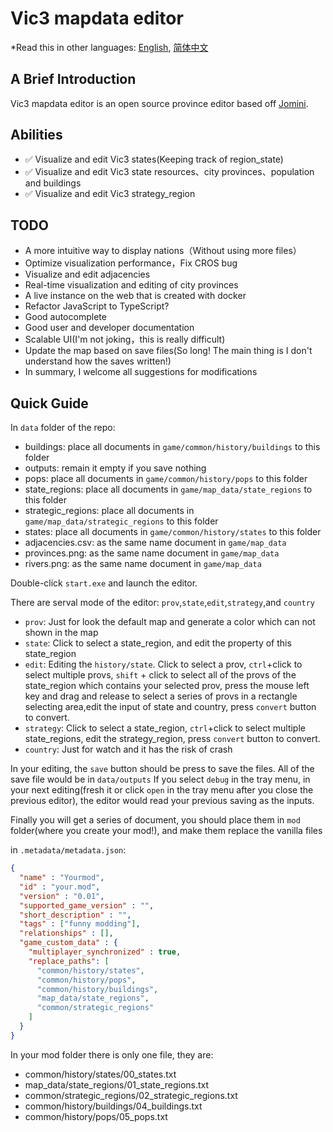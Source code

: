 # Vic3 mapdata editor

\*Read this in other languages: [English](README.md), [简体中文](README.zh-cn.md)

## A Brief Introduction

Vic3 mapdata editor is an open source province editor based off [Jomini](https://github.com/nickbabcock/jomini).

## Abilities

-   ✅ Visualize and edit Vic3 states(Keeping track of region_state)
-   ✅ Visualize and edit Vic3 state resources、city provinces、population and buildings
-   ✅ Visualize and edit Vic3 strategy_region

## TODO

-   A more intuitive way to display nations（Without using more files）
-   Optimize visualization performance，Fix CROS bug
-   Visualize and edit adjacencies
-   Real-time visualization and editing of city provinces
-   A live instance on the web that is created with docker
-   Refactor JavaScript to TypeScript?
-   Good autocomplete
-   Good user and developer documentation
-   Scalable UI(I'm not joking，this is really difficult)
-   Update the map based on save files(So long! The main thing is I don't understand how the saves written!)
-   In summary, I welcome all suggestions for modifications

## Quick Guide

In `data` folder of the repo:

-   buildings: place all documents in `game/common/history/buildings` to this folder
-   outputs: remain it empty if you save nothing
-   pops: place all documents in `game/common/history/pops` to this folder
-   state_regions: place all documents in `game/map_data/state_regions` to this folder
-   strategic_regions: place all documents in `game/map_data/strategic_regions` to this folder
-   states: place all documents in `game/common/history/states` to this folder
-   adjacencies.csv: as the same name document in `game/map_data`
-   provinces.png: as the same name document in `game/map_data`
-   rivers.png: as the same name document in `game/map_data`

Double-click `start.exe` and launch the editor.

There are serval mode of the editor: `prov`,`state`,`edit`,`strategy`,and `country`

-   `prov`: Just for look the default map and generate a color which can not shown in the map
-   `state`: Click to select a state_region, and edit the property of this state_region
-   `edit`: Editing the `history/state`. Click to select a prov, `ctrl`+click to select multiple provs, `shift` + click to select all of the provs of the state_region which contains your selected prov, press the mouse left key and drag and release to select a series of provs in a rectangle selecting area,edit the input of state and country, press `convert` button to convert.
-   `strategy`: Click to select a state_region, `ctrl`+click to select multiple state_regions, edit the strategy_region, press `convert` button to convert.
-   `country`: Just for watch and it has the risk of crash

In your editing, the `save` button should be press to save the files.
All of the save file would be in `data/outputs`
If you select `debug` in the tray menu, in your next editing(fresh it or click `open` in the tray menu after you close the previous editor), the editor would read your previous saving as the inputs.

Finally you will get a series of document, you should place them in `mod` folder(where you create your mod!), and make them replace the vanilla files

in `.metadata/metadata.json`:

```json
{
  "name" : "Yourmod",
  "id" : "your.mod",
  "version" : "0.01",
  "supported_game_version" : "",
  "short_description" : "",
  "tags" : ["funny modding"],
  "relationships" : [],
  "game_custom_data" : {
    "multiplayer_synchronized" : true,
    "replace_paths": [
      "common/history/states",
      "common/history/pops",
      "common/history/buildings",
      "map_data/state_regions",
      "common/strategic_regions"
    ]
  }
}
```

In your mod folder there is only one file, they are:
+ common/history/states/00_states.txt
+ map_data/state_regions/01_state_regions.txt
+ common/strategic_regions/02_strategic_regions.txt
+ common/history/buildings/04_buildings.txt
+ common/history/pops/05_pops.txt
